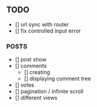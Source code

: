 ## TODO

- [] url sync with router
- [] fix controlled input error

### POSTS
- [] post show
- [] comments
  - [] creating
  - [] displaying comment tree
- [] votes
- [] pagination / infinite scroll
- [] different views
